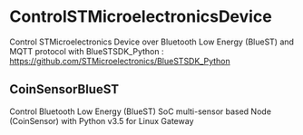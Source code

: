 # ControlSTMicroelectronicsDevice
Control STMicroelectronics Device over Bluetooth Low Energy (BlueST) and MQTT protocol with BlueSTSDK_Python : https://github.com/STMicroelectronics/BlueSTSDK_Python

## CoinSensorBlueST
Control Bluetooth Low Energy (BlueST) SoC multi-sensor based Node (CoinSensor) with Python v3.5 for Linux Gateway
